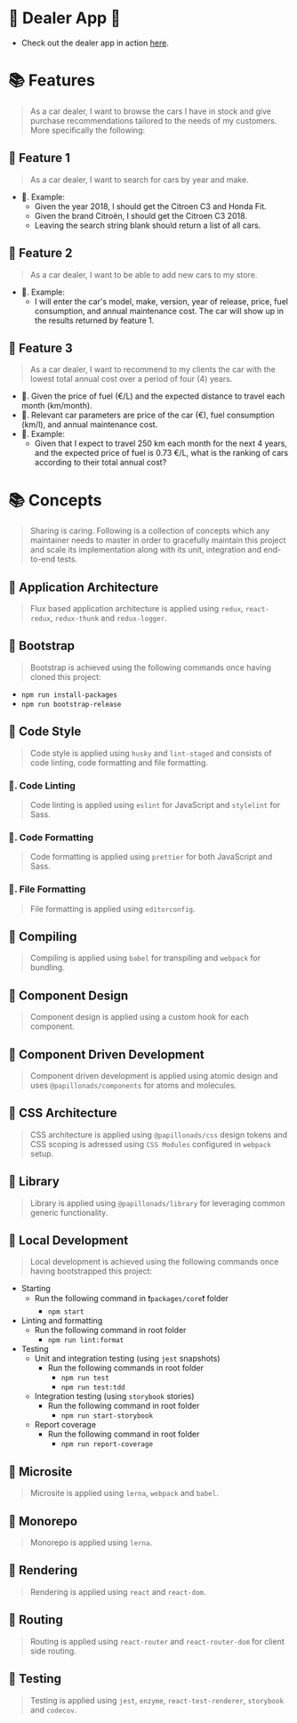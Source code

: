 # 🎉 Dealer App 🎉

- Check out the dealer app in action [here](https://papillonads.github.io/dealer/).

# 📚 Features

> As a car dealer, I want to browse the cars I have in stock and give purchase recommendations tailored to the needs of my customers. More specifically the following:

## 📗 Feature 1

> As a car dealer, I want to search for cars by year and make.

- 📖. Example:
  - Given the year 2018, I should get the Citroen C3 and Honda Fit.
  - Given the brand Citroën, I should get the Citroen C3 2018.
  - Leaving the search string blank should return a list of all cars.

## 📗 Feature 2

> As a car dealer, I want to be able to add new cars to my store.

- 📖. Example:
  - I will enter the car's model, make, version, year of release, price, fuel consumption, and annual maintenance cost. The car will show up in the results returned by feature 1.

## 📗 Feature 3

> As a car dealer, I want to recommend to my clients the car with the lowest total annual cost over a period of four (4) years.

- 📖. Given the price of fuel (€/L) and the expected distance to travel each month (km/month).
- 📖. Relevant car parameters are price of the car (€), fuel consumption (km/l), and annual maintenance cost.
- 📖. Example:
  - Given that I expect to travel 250 km each month for the next 4 years, and the expected price of fuel is 0.73 €/L,
    what is the ranking of cars according to their total annual cost?

# 📚 Concepts

> Sharing is caring. Following is a collection of concepts which any maintainer needs to master in order to gracefully maintain this project and scale its implementation along with its unit, integration and end-to-end tests.

## 📗 Application Architecture

> Flux based application architecture is applied using `redux`, `react-redux`, `redux-thunk` and `redux-logger`.

## 📗 Bootstrap

> Bootstrap is achieved using the following commands once having cloned this project:

- `npm run install-packages`
- `npm run bootstrap-release`

## 📗 Code Style

> Code style is applied using `husky` and `lint-staged` and consists of code linting, code formatting and file formatting.

### 📖. Code Linting

> Code linting is applied using `eslint` for JavaScript and `stylelint` for Sass.

### 📖. Code Formatting

> Code formatting is applied using `prettier` for both JavaScript and Sass.

### 📖. File Formatting

> File formatting is applied using `editorconfig`.

## 📗 Compiling

> Compiling is applied using `babel` for transpiling and `webpack` for bundling.

## 📗 Component Design

> Component design is applied using a custom hook for each component.

## 📗 Component Driven Development

> Component driven development is applied using atomic design and uses `@papillonads/components` for atoms and molecules.

## 📗 CSS Architecture

> CSS architecture is applied using `@papillonads/css` design tokens and CSS scoping is adressed using `CSS Modules` configured in `webpack` setup.

## 📗 Library

> Library is applied using `@papillonads/library` for leveraging common generic functionality.

## 📗 Local Development

> Local development is achieved using the following commands once having bootstrapped this project:

- Starting
  - Run the following command in ❗️`packages/core`❗️ folder
    - `npm start`
- Linting and formatting
  - Run the following command in root folder
    - `npm run lint:format`
- Testing
  - Unit and integration testing (using `jest` snapshots)
    - Run the following commands in root folder
      - `npm run test`
      - `npm run test:tdd`
  - Integration testing (using `storybook` stories)
    - Run the following command in root folder
      - `npm run start-storybook`
  - Report coverage
    - Run the following command in root folder
      - `npm run report-coverage`

## 📗 Microsite

> Microsite is applied using `lerna`, `webpack` and `babel`.

## 📗 Monorepo

> Monorepo is applied using `lerna`.

## 📗 Rendering

> Rendering is applied using `react` and `react-dom`.

## 📗 Routing

> Routing is applied using `react-router` and `react-router-dom` for client side routing.

## 📗 Testing

> Testing is applied using `jest`, `enzyme`, `react-test-renderer`, `storybook` and `codecov`.
